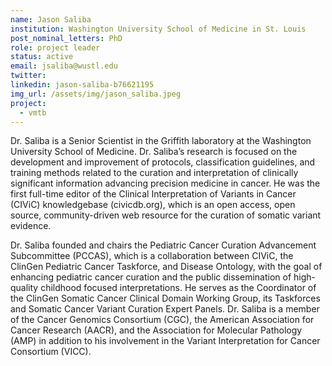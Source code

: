 ```yaml
---
name: Jason Saliba
institution: Washington University School of Medicine in St. Louis
post_nominal_letters: PhD
role: project leader
status: active
email: jsaliba@wustl.edu
twitter:
linkedin: jason-saliba-b76621195
img_url: /assets/img/jason_saliba.jpeg
project:
  - vmtb
---
```

Dr. Saliba is a Senior Scientist in the Griffith laboratory at the Washington University School of Medicine. Dr. Saliba’s research is focused on the development and improvement of protocols, classification guidelines, and training methods related to the curation and interpretation of clinically significant information advancing precision medicine in cancer. He was the first full-time editor of the Clinical Interpretation of Variants in Cancer (CIViC) knowledgebase (civicdb.org), which is an open access, open source, community-driven web resource for the curation of somatic variant evidence.

Dr. Saliba founded and chairs the Pediatric Cancer Curation Advancement Subcommittee (PCCAS), which is a collaboration between CIViC, the ClinGen Pediatric Cancer Taskforce, and Disease Ontology, with the goal of enhancing pediatric cancer curation and the public dissemination of high-quality childhood focused interpretations. He serves as the Coordinator of the ClinGen Somatic Cancer Clinical Domain Working Group, its Taskforces and Somatic Cancer Variant Curation Expert Panels. Dr. Saliba is a member of the Cancer Genomics Consortium (CGC), the American Association for Cancer Research (AACR), and the Association for Molecular Pathology (AMP) in addition to his involvement in the Variant Interpretation for Cancer Consortium (VICC).
